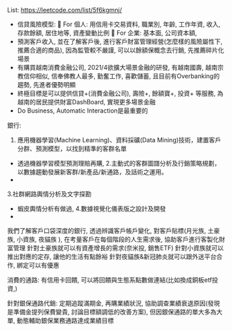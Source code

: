 List: https://leetcode.com/list/5f6kgmnj/


-	信貸風險模型:
	For 個人: 用信用卡交易資料, 職業別, 年齡, 工作年資, 收入, 存款餘額, 居住地等, 資產變動比例
	For 企業: 基本面, 公司資本額, 
-	預測客戶收入, 並在了解客戶後, 進行客戶財富管理經營(怎麼樣的風險屬性下, 推薦合適的商品), 因為監管較不嚴謹, 可以以餘額保概念去行銷, 先推薦碎片化場景
-	有購買越南消費金融公司, 2021/4欲擴大場景金融的研發, 有越南國壽, 越南宗教信仰相似, 信奉佛教人最多, 勤奮工作, 喜歡儲蓄, 且目前有Overbanking的趨勢, 先進者優勢明顯
-	終極目標是可以提供信貸+(消費金融公司), 壽險+, 餘額寶+, 投資+ 等服務, 為越南的居民提供財富DashBoard, 實現更多場景金融
-	Do Business, Automatic Interaction是最重要的

銀行: 
1.	應用機器學習(Machine Learning)、資料採礦(Data Mining)技術，建置客戶分群、預測模型，以找到精準的客群名單 
- 透過機器學習模型預測理賠再購,
2.主動式的客群圖譜分析及行銷策略規劃，以數據趨動發展新客群/新產品/新通路，及話術之運用。
- 
3.社群網路輿情分析及文字探勘 
- 蝦皮輿情分析有做過, 
4.數據視覺化儀表版之設計及開發
- 
我們了解客戶口袋深度的銀行, 透過辨識客戶帳戶變化, 對客戶貼標(月光族, 土豪族, 小資族, 夜貓族 ), 在考量客戶在每個階段的人生需求後, 協助客戶進行客製化財富管理
針對土豪族就可以有資產增長的需求(奈米投, 銷售ETF)
針對小資族就可以推出對應的定存, 讓他的生活有點餘裕
針對夜貓族&新冠肺炎就可以跟外送平台合作, 綁定可以有優惠

消費的通路: 有信用卡回饋, 可以將回饋與生態系點數做連結(比如換成銅板etf投資,)

針對銀保通路代銷: 定期追蹤滿期金, 再購業績狀況, 協助調查業績衰退原因(發現是準備金提列保費變貴, 討論目標額調低的改善方案), 但因銀保通路的單大多為大單, 動態輔助銀保業務通路達成業績目標
